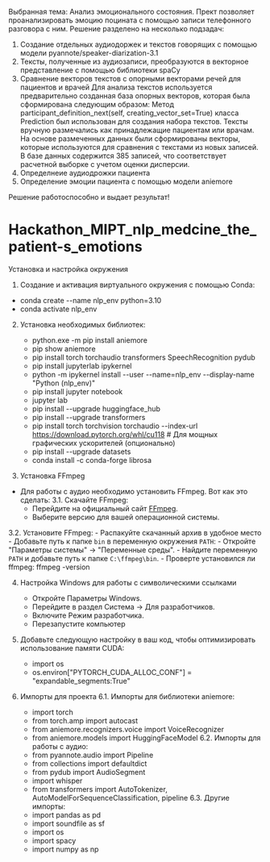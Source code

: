 Выбранная тема: Анализ эмоционального состояния.
Прект позволяет проанализировать эмоцию поцината с помощью записи телефонного разговора с ним.
Решение разделено на несколько подзадач:
1) Создание отдельных аудиодоржек и текстов говорящих с помощью модели pyannote/speaker-diarization-3.1
2) Тексты, полученные из аудиозаписи, преобразуются в векторное представление с помощью библиотеки spaCy
3) Сравнение векторов текстов с опорными векторами речей для пациентов и врачей
  Для анализа текстов используется предварительно созданная база опорных векторов, которая была сформирована следующим образом:
  Метод participant_definition_next(self, creating_vector_set=True) класса Prediction был использован для создания набора текстов.
  Тексты вручную размечались как принадлежащие пациентам или врачам.
  На основе размеченных данных были сформированы векторы, которые используются для сравнения с текстами из новых записей.
  В базе данных содержится 385 записей, что соответствует расчетной выборке с учетом оценки дисперсии.
4) Определнеие аудиодрожки пациента
5) Определение эмоции пациента с помощью модели aniemore

Решение работоспособно и выдает результат!
# Hackathon_MIPT_nlp_medcine_the_patient-s_emotions
Установка и настройка окружения
1. Создание и активация виртуального окружения с помощью Conda:
  - conda create --name nlp_env python=3.10
  - conda activate nlp_env
2. Установка необходимых библиотек:
   - python.exe -m pip install aniemore
   - pip show aniemore
   - pip install torch torchaudio transformers SpeechRecognition pydub
   - pip install jupyterlab ipykernel
   - python -m ipykernel install --user --name=nlp_env --display-name "Python (nlp_env)"
   - pip install jupyter notebook
   - jupyter lab
   - pip install --upgrade huggingface_hub
   - pip install --upgrade transformers
   - pip install torch torchvision torchaudio --index-url https://download.pytorch.org/whl/cu118  # Для мощных графических ускорителей (опционально)
   - pip install --upgrade datasets
   - conda install -c conda-forge librosa
     
3. Установка FFmpeg
  - Для работы с аудио необходимо установить FFmpeg. Вот как это сделать:
  3.1. Скачайте FFmpeg:
    - Перейдите на официальный сайт [FFmpeg](https://ffmpeg.org/download.html).
    - Выберите версию для вашей операционной системы.

  3.2. Установите FFmpeg:
    - Распакуйте скачанный архив в удобное место
    - Добавьте путь к папке `bin` в переменную окружения `PATH`:
    - Откройте "Параметры системы" → "Переменные среды".
    - Найдите переменную `PATH` и добавьте путь к папке `C:\ffmpeg\bin`.
    - Проверте установился ли ffmpeg: ffmpeg -version
  
4. Настройка Windows для работы с символическими ссылками
    - Откройте Параметры Windows.
    - Перейдите в раздел Система → Для разработчиков.
    - Включите Режим разработчика.
    - Перезапустите компьютер

5. Добавьте следующую настройку в ваш код, чтобы оптимизировать использование памяти CUDA:
    - import os
    - os.environ["PYTORCH_CUDA_ALLOC_CONF"] = "expandable_segments:True"

6. Импорты для проекта
  6.1. Импорты для библиотеки aniemore:
    - import torch
    - from torch.amp import autocast
    - from aniemore.recognizers.voice import VoiceRecognizer
    - from aniemore.models import HuggingFaceModel
  6.2. Импорты для работы с аудио:
    - from pyannote.audio import Pipeline
    - from collections import defaultdict
    - from pydub import AudioSegment
    - import whisper
    - from transformers import AutoTokenizer, AutoModelForSequenceClassification, pipeline
  6.3. Другие импорты:
    - import pandas as pd
    - import soundfile as sf
    - import os
    - import spacy
    - import numpy as np
